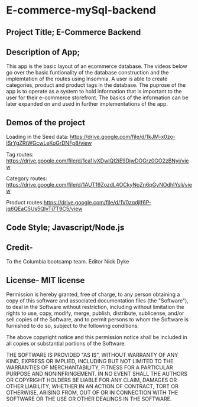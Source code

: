 # E-commerce-mySql-backend


## Project Title; E-Commerce Backend

## Description of App; 
This app is the basic layout of an ecommerce database. The videos below go over the basic funtionality of the database construction and the implemtation of the routes using Insomnia. A user is able to create categories, product and product tags in the database. The puprose of the app is to operate as a system to hold information that is important to the user for their e-commerce storefront. The basics of the information can be later expanded on and used in further implementations of the app. 


## Demos of the project
Loading in the Seed data: https://drive.google.com/file/d/1kJM-x0zo-ISrYgZRtWGcwLeKoGrDNFp8/view

Tag routes: https://drive.google.com/file/d/1ca1IvXDwlQI2iE9DjwDOGrz0GO2zBNyi/view

Category routes: https://drive.google.com/file/d/1AUT19ZozdL4OCkyNoZn6pGyNOdhIYsli/view

Product routes:https://drive.google.com/file/d/1V0zqdjIf6P-jq6QEaC5Us5QlvTi7T9C5/view

## Code Style; Javascript/Node.js

## Credit- 
To the Columbia bootcamp team. Editor Nick Dyke 

## License- MIT license
Permission is hereby granted, free of charge, to any person obtaining a copy of this software and associated documentation files (the "Software"), to deal in the Software without restriction, including without limitation the rights to use, copy, modify, merge, publish, distribute, sublicense, and/or sell copies of the Software, and to permit persons to whom the Software is furnished to do so, subject to the following conditions:

The above copyright notice and this permission notice shall be included in all copies or substantial portions of the Software.

THE SOFTWARE IS PROVIDED "AS IS", WITHOUT WARRANTY OF ANY KIND, EXPRESS OR IMPLIED, INCLUDING BUT NOT LIMITED TO THE WARRANTIES OF MERCHANTABILITY, FITNESS FOR A PARTICULAR PURPOSE AND NONINFRINGEMENT. IN NO EVENT SHALL THE AUTHORS OR COPYRIGHT HOLDERS BE LIABLE FOR ANY CLAIM, DAMAGES OR OTHER LIABILITY, WHETHER IN AN ACTION OF CONTRACT, TORT OR OTHERWISE, ARISING FROM, OUT OF OR IN CONNECTION WITH THE SOFTWARE OR THE USE OR OTHER DEALINGS IN THE SOFTWARE.

